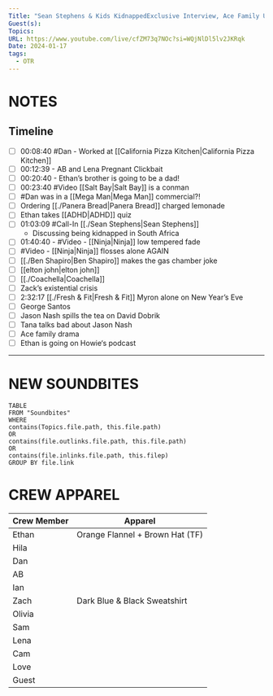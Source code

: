 ```yaml
---
Title: "Sean Stephens & Kids KidnappedExclusive Interview, Ace Family Updates - Off The Rails #100"
Guest(s): 
Topics: 
URL: https://www.youtube.com/live/cfZM73q7NOc?si=WQjNlDl5lv2JKRqk
Date: 2024-01-17
tags:
  - OTR
---
```

# NOTES

## Timeline
- [ ] 00:08:40 #Dan - Worked at [[California Pizza Kitchen|California Pizza Kitchen]]
- [ ] 00:12:39 - AB and Lena Pregnant Clickbait
- [ ] 00:20:40 - Ethan’s brother is going to be a dad!
- [ ] 00:23:40 #Video [[Salt Bay|Salt Bay]] is a conman
- [ ] #Dan was in a [[Mega Man|Mega Man]] commercial?!
- [ ] Ordering [[./Panera Bread|Panera Bread]] charged lemonade
- [ ] Ethan takes [[ADHD|ADHD]] quiz
- [ ] 01:03:09 #Call-In [[./Sean Stephens|Sean Stephens]]
	- Discussing being kidnapped in South Africa 
- [ ] 01:40:40 - #Video - [[Ninja|Ninja]] low tempered fade 
- [ ] #Video - [[Ninja|Ninja]] flosses alone AGAIN
- [ ] [[./Ben Shapiro|Ben Shapiro]] makes the gas chamber joke 
- [ ] [[elton john|elton john]]
- [ ] [[./Coachella|Coachella]]
- [ ] Zack’s existential crisis
- [ ] 2:32:17 [[./Fresh & Fit|Fresh & Fit]] Myron alone on New Year’s Eve
- [ ] George Santos 
- [ ] Jason Nash spills the tea on David Dobrik 
- [ ] Tana talks bad about Jason Nash
- [ ] Ace family drama
- [ ] Ethan is going on Howie‘s podcast

___
# NEW SOUNDBITES
``` dataview
TABLE
FROM "Soundbites"
WHERE 
contains(Topics.file.path, this.file.path) 
OR 
contains(file.outlinks.file.path, this.file.path)
OR
contains(file.inlinks.file.path, this.filep)
GROUP BY file.link
```


# CREW APPAREL
| Crew Member | Apparel |
| ----------- | ------- |
| Ethan       |  Orange Flannel + Brown Hat (TF)       |
| Hila        |         |
| Dan         |         |
| AB          |         |
| Ian         |         |
| Zach        | Dark Blue & Black Sweatshirt        |
| Olivia      |         |
| Sam         |         |
| Lena        |         |
| Cam         |         |
| Love        |         |
| Guest       |         |